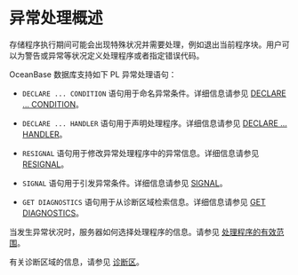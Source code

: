 # 异常处理概述

存储程序执行期间可能会出现特殊状况并需要处理，例如退出当前程序块。用户可以为警告或异常等状况定义处理程序或者指定错误代码。

OceanBase 数据库支持如下 PL 异常处理语句：

* `DECLARE ... CONDITION` 语句用于命名异常条件。详细信息请参见 [DECLARE ... CONDITION](../900.pl-exception-handling-statement-mysql/200.declare-condition-mysql.md)。

* `DECLARE ... HANDLER` 语句用于声明处理程序。详细信息请参见 [DECLARE ... HANDLER](../900.pl-exception-handling-statement-mysql/300.declare-handler-mysql.md)。 

* `RESIGNAL` 语句用于修改异常处理程序中的异常信息。详细信息请参见 [RESIGNAL](../900.pl-exception-handling-statement-mysql/500.RESIGNAL-mysql.md)。

* `SIGNAL` 语句用于引发异常条件。详细信息请参见 [SIGNAL](../900.pl-exception-handling-statement-mysql/600.signal-mysql.md)。 

* `GET DIAGNOSTICS` 语句用于从诊断区域检索信息。详细信息请参见 [GET DIAGNOSTICS](../900.pl-exception-handling-statement-mysql/400.get-diagnostics-mysql.md)。


当发生异常状况时，服务器如何选择处理程序的信息。请参见 [处理程序的有效范围](../900.pl-exception-handling-statement-mysql/700.scope-rules-for-handlers-mysql.md)。

有关诊断区域的信息，请参见 [诊断区](../900.pl-exception-handling-statement-mysql/800.diagnostic-area-mysql.md)。
